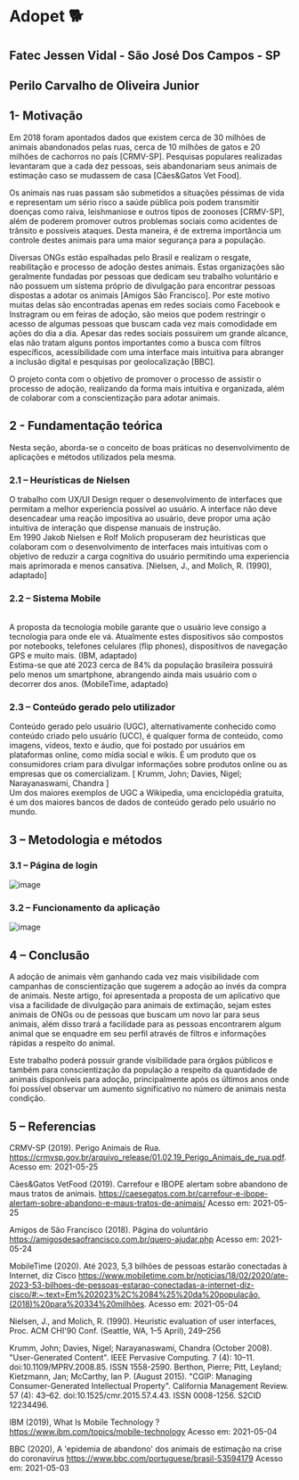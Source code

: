 # Adopet :dog2:
## Fatec Jessen Vidal - São José Dos Campos - SP 
## Perilo Carvalho de Oliveira Junior
## 1-	Motivação
Em 2018 foram apontados dados que existem cerca de 30 milhões de animais abandonados pelas ruas, cerca de 10 milhões de gatos e 20 milhões de cachorros no país [CRMV-SP]. Pesquisas populares realizadas levantaram que a cada dez pessoas, seis abandonariam seus animais de estimação caso se mudassem de casa [Cães&Gatos Vet Food].

Os animais nas ruas passam são submetidos a situações péssimas de vida e representam um sério risco a saúde pública pois podem transmitir doenças como raiva, leishmaniose e outros tipos de zoonoses [CRMV-SP], além de poderem promover outros problemas sociais como acidentes de trânsito e possíveis ataques. Desta maneira, é de extrema importância um controle destes animais para uma maior segurança para a população.

Diversas ONGs estão espalhadas pelo Brasil e realizam o resgate, reabilitação e processo de adoção destes animais. Estas organizações são geralmente fundadas por pessoas que dedicam seu trabalho voluntário e não possuem um sistema próprio de divulgação para encontrar pessoas dispostas a adotar os animais [Amigos São Francisco]. 
Por este motivo muitas delas são encontradas apenas em redes sociais como Facebook e Instragram ou em feiras de adoção, são meios que podem restringir o acesso de algumas pessoas que buscam cada vez mais comodidade em ações do dia a dia.
Apesar das redes sociais possuírem um grande alcance, elas não tratam alguns pontos importantes como a busca com filtros específicos, acessibilidade com uma interface mais intuitiva para abranger a inclusão digital e pesquisas por geolocalização [BBC].  

O projeto conta com o objetivo de promover o processo de assistir o processo de adoção, realizando da forma mais intuitiva e organizada, além de colaborar com a conscientização para adotar animais.
##
## 2 - Fundamentação teórica
Nesta seção, aborda-se o conceito de boas práticas no desenvolvimento de aplicações e métodos utilizados pela mesma.
### 2.1 – Heurísticas de Nielsen
O trabalho com UX/UI Design requer o desenvolvimento de interfaces que permitam a melhor experiencia possível ao usuário. A interface não deve desencadear uma reação impositiva ao usuário, deve propor uma ação intuitiva de interação que dispense manuais de instrução.
<br>Em 1990 Jakob Nielsen e Rolf Molich propuseram dez heurísticas que colaboram com o desenvolvimento de interfaces mais intuitivas com o objetivo de reduzir a carga cognitiva do usuário permitindo uma experiencia mais aprimorada e menos cansativa. [Nielsen, J., and Molich, R. (1990), adaptado]
### 2.2 – Sistema Mobile
<br>A proposta da tecnologia mobile garante que o usuário leve consigo a tecnologia para onde ele vá. Atualmente estes dispositivos são compostos por notebooks, telefones celulares (flip phones), dispositivos de navegação GPS e muito mais. (IBM, adaptado)
<br>Estima-se que até 2023 cerca de 84% da população brasileira possuirá pelo menos um smartphone, abrangendo ainda mais usuário com o decorrer dos anos. (MobileTime, adaptado)
### 2.3 – Conteúdo gerado pelo utilizador
Conteúdo gerado pelo usuário (UGC), alternativamente conhecido como conteúdo criado pelo usuário (UCC), é qualquer forma de conteúdo, como imagens, vídeos, texto e áudio, que foi postado por usuários em plataformas online, como mídia social e wikis. É um produto que os consumidores criam para divulgar informações sobre produtos online ou as empresas que os comercializam. [ Krumm, John; Davies, Nigel; Narayanaswami, Chandra ]
<br>Um dos maiores exemplos de UGC a Wikipedia, uma enciclopédia gratuita, é um dos maiores bancos de dados de conteúdo gerado pelo usuário no mundo.  
##
## 3 – Metodologia e métodos
### 3.1 – Página de login<br>
![image](https://user-images.githubusercontent.com/71049428/121273158-f6be0100-c89d-11eb-8c02-695c41b7ff2f.png)
<br>
### 3.2 – Funcionamento da aplicação<br>
![image](https://user-images.githubusercontent.com/71049428/121274114-2a018f80-c8a0-11eb-9db3-ca9210e089be.png)

##

## 4 – Conclusão
A adoção de animais vêm ganhando cada vez mais visibilidade com campanhas de conscientização que sugerem a adoção ao invés da compra de animais. Neste artigo, foi apresentada a proposta de um aplicativo que visa a facilidade de divulgação para animais de extimação, sejam estes animais de ONGs ou de pessoas que buscam um novo lar para seus animais, além disso trará a facilidade para as pessoas encontrarem algum animal que se enquadre em seu perfil através de filtros e informações rápidas a respeito do animal.

Este trabalho poderá possuir grande visibilidade para órgãos públicos e também para conscientização da população a respeito da quantidade de animais disponíveis para adoção, principalmente após os últimos anos onde foi possível observar um aumento significativo no número de animais nesta condição.

## 5 – Referencias
CRMV-SP (2019). Perigo Animais de Rua.
https://crmvsp.gov.br/arquivo_release/01.02.19_Perigo_Animais_de_rua.pdf.
Acesso em: 2021-05-25

Cães&Gatos VetFood (2019). Carrefour e IBOPE alertam sobre abandono de maus tratos de animais.
https://caesegatos.com.br/carrefour-e-ibope-alertam-sobre-abandono-e-maus-tratos-de-animais/
Acesso em: 2021-05-25

Amigos de São Francisco (2018). Página do voluntário
https://amigosdesaofrancisco.com.br/quero-ajudar.php
Acesso em: 2021-05-24

MobileTime (2020). Até 2023, 5,3 bilhões de pessoas estarão conectadas à Internet, diz Cisco
https://www.mobiletime.com.br/noticias/18/02/2020/ate-2023-53-bilhoes-de-pessoas-estarao-conectadas-a-internet-diz-cisco/#:~:text=Em%202023%2C%2084%25%20da%20população,(2018)%20para%20334%20milhões.
Acesso em: 2021-05-04

Nielsen, J., and Molich, R. (1990). Heuristic evaluation of user interfaces, Proc. ACM CHI'90 Conf. (Seattle, WA, 1–5 April), 249–256

Krumm, John; Davies, Nigel; Narayanaswami, Chandra (October 2008). "User-Generated Content". IEEE Pervasive Computing. 7 (4): 10–11. doi:10.1109/MPRV.2008.85. ISSN 1558-2590. Berthon, Pierre; Pitt, Leyland; Kietzmann, Jan; McCarthy, Ian P. (August 2015). "CGIP: Managing Consumer-Generated Intellectual Property". California Management Review. 57 (4): 43–62. doi:10.1525/cmr.2015.57.4.43. ISSN 0008-1256. S2CID 12234496.

IBM (2019), What Is Mobile Technology ?
https://www.ibm.com/topics/mobile-technology
Acesso em: 2021-05-04

BBC (2020), A 'epidemia de abandono' dos animais de estimação na crise do coronavírus
https://www.bbc.com/portuguese/brasil-53594179
Acesso em: 2021-05-03


